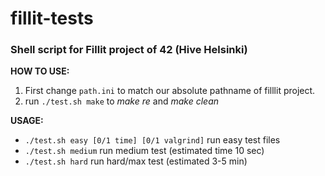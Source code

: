 # fillit-tests

### Shell script for Fillit project of 42 (Hive Helsinki)

**HOW TO USE:** 

1. First change `path.ini` to match our absolute pathname of filllit project.
2. run `./test.sh make` to *make re* and *make clean*

**USAGE:**
- `./test.sh easy [0/1 time] [0/1 valgrind]` run easy test files
- `./test.sh medium` run medium test (estimated time 10 sec)
- `./test.sh hard` run hard/max test (estimated 3-5 min)
